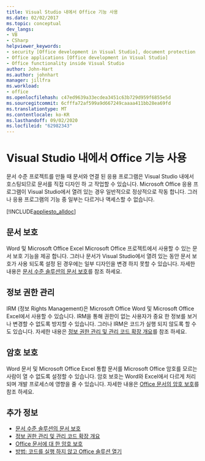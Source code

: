 ```yaml
---
title: Visual Studio 내에서 Office 기능 사용
ms.date: 02/02/2017
ms.topic: conceptual
dev_langs:
- VB
- CSharp
helpviewer_keywords:
- security [Office development in Visual Studio], document protection
- Office applications [Office development in Visual Studio]
- Office functionality inside Visual Studio
author: John-Hart
ms.author: johnhart
manager: jillfra
ms.workload:
- office
ms.openlocfilehash: c47ed9639a33ecdea3451c63b729d959f6855e5d
ms.sourcegitcommit: 6cfffa72af599a9d667249caaaa411bb28ea69fd
ms.translationtype: MT
ms.contentlocale: ko-KR
ms.lasthandoff: 09/02/2020
ms.locfileid: "62982343"
---
```

# <a name="use-office-functionality-inside-of-visual-studio"></a>Visual Studio 내에서 Office 기능 사용
  문서 수준 프로젝트를 만들 때 문서와 연결 된 응용 프로그램은 Visual Studio 내에서 호스팅되므로 문서를 직접 디자인 하 고 작업할 수 있습니다. Microsoft Office 응용 프로그램이 Visual Studio에서 열려 있는 경우 일반적으로 정상적으로 작동 합니다. 그러나 응용 프로그램의 기능 중 일부는 다르거나 액세스할 수 없습니다.

 [!INCLUDE[appliesto_alldoc](../vsto/includes/appliesto-alldoc-md.md)]

## <a name="document-protection"></a>문서 보호
 Word 및 Microsoft Office Excel Microsoft Office 프로젝트에서 사용할 수 있는 문서 보호 기능을 제공 합니다. 그러나 문서가 Visual Studio에서 열려 있는 동안 문서 보호가 사용 되도록 설정 된 경우에는 일부 디자인을 변경 하지 못할 수 있습니다. 자세한 내용은 [문서 수준 솔루션의 문서 보호](../vsto/document-protection-in-document-level-solutions.md)를 참조 하세요.

## <a name="information-rights-management"></a>정보 권한 관리
 IRM (정보 Rights Management)은 Microsoft Office Word 및 Microsoft Office Excel에서 사용할 수 있습니다. IRM을 통해 권한이 없는 사용자가 중요 한 정보를 보거나 변경할 수 없도록 방지할 수 있습니다. 그러나 IRM은 코드가 실행 되지 않도록 할 수도 있습니다. 자세한 내용은 [정보 권한 관리 및 관리 코드 확장 개요](../vsto/information-rights-management-and-managed-code-extensions-overview.md)를 참조 하세요.

## <a name="password-protection"></a>암호 보호
 Word 문서 및 Microsoft Office Excel 통합 문서를 Microsoft Office 암호를 모르는 사람이 열 수 없도록 설정할 수 있습니다. 암호 보호는 Word와 Excel에서 다르게 처리 되며 개발 프로세스에 영향을 줄 수 있습니다. 자세한 내용은 [Office 문서의 암호 보호](../vsto/password-protection-on-office-documents.md)를 참조 하세요.

## <a name="see-also"></a>추가 정보
- [문서 수준 솔루션의 문서 보호](../vsto/document-protection-in-document-level-solutions.md)
- [정보 권한 관리 및 관리 코드 확장 개요](../vsto/information-rights-management-and-managed-code-extensions-overview.md)
- [Office 문서에 대 한 암호 보호](../vsto/password-protection-on-office-documents.md)
- [방법: 코드를 실행 하지 않고 Office 솔루션 열기](../vsto/how-to-open-office-solutions-without-running-code.md)
